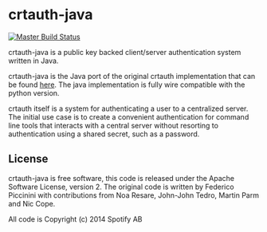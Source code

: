 crtauth-java
============

[![Master Build
Status](https://travis-ci.org/spotify/crtauth-java.svg?branch=master)](https://travis-ci.org/spotify/crtauth-java)

crtauth-java is a public key backed client/server authentication system written
in Java.

crtauth-java is the Java port of the original crtauth implementation that can be
found [here](https://github.com/spotify/crtauth). The java implementation is
fully wire compatible with the python version.

crtauth itself is a system for authenticating a user to a centralized server.
The initial use case is to create a convenient authentication for command line
tools that interacts with a central server without resorting to authentication
using a shared secret, such as a password.

License
-------

crtauth-java is free software, this code is released under the Apache Software
License, version 2. The original code is written by Federico Piccinini with
contributions from Noa Resare, John-John Tedro, Martin Parm and Nic Cope.

All code is Copyright (c) 2014 Spotify AB

